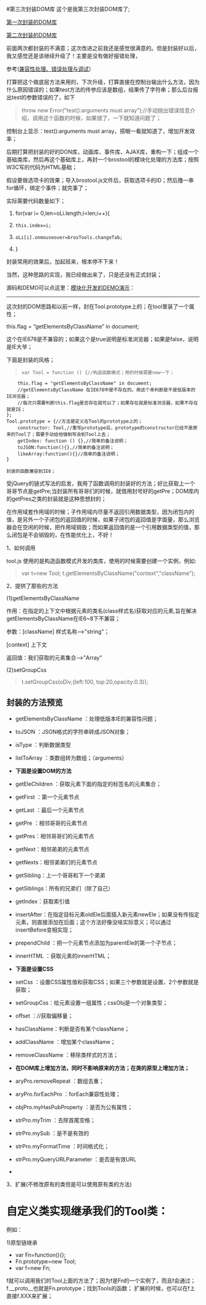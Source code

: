 #第三次封装DOM库
这个是我第三次封装DOM库了;

[第一次封装的DOM库](http://broszhu.com/archives/1296)

[第二次封装的DOM库](http://broszhu.com/archives/1330)
 
前面两次都封装的不满意；这次改进之前我还是感觉很满意的。但是封装好以后，我又感觉还是该继续升级了！主要是没有做好报错处理，

参考([兼容性处理、错误处理与调试](https://github.com/Broszhu/My-JavaScript-is-a-clover/tree/master/ECMAScript/%E9%94%99%E8%AF%AF%E5%A4%84%E7%90%86%E4%B8%8E%E8%B0%83%E8%AF%95)）

打算把这个做底层方法来用的，下次升级，打算直接在控制台输出什么方法，因为什么原因错误的；如果test方法的传参应该是数组，结果传了字符串；那么后台报出test的参数错误的了，如下

> throw new Error("test():arguments must array");//手动抛出错误信息介绍，调用这个函数的时候，如果错了，一下就知道问题了；

 控制台上显示：test():arguments must array，搭眼一看就知道了，增加开发效率；

后期打算把封装的好的DON库，动画库、事件库、AJAX库，重构一下；组成一个基础类库，然后再这个基础库上，再封一个brostool的模块化处理的方法库；按照W3C写的代码为HTML基础；

假设要做选项卡的效果；导入brostool.js文件后，获取选项卡的ID；然后撸一串for循环，绑定个事件；就完事了；

实际需要代码数量如下；

1. for(var i= 0,len=oLi.length;i<len;i++){
1.     this.index=i;
1.     oLi[i].onmouseover=brosTools.changeTab;
1. }

封装常用的效果后，加起班来，根本停不下来！

当然，这种思路的实现，我已经做出来了，只是还没有正式封装；

源码和DEMO可以点这里：[模块化开发的DEMO演示](http://broszhu.com/works/tabModel/tabModel.html)：


----------


这次封的DOM思路和以前一样，封在Tool.prototype上的；在tool里装了一个属性；

this.flag = “getElementsByClassName” in document;

这个在IE678是不兼容的；如果这个是true说明是标准浏览器；如果是false，说明是IE大爷；

下面是封装的风格；
    
>     var Tool = function () {//构造函数模式；用的时候需要new一下；
        this.flag = "getElementsByClassName" in document;
        //getElementsByClassName 在IE678中是不存在的。用这个来判断是不是低版本的IE浏览器；
        //每次只需要判断this.flag是否存在就可以了；如果存在就是标准浏览器，如果不存在就是IE；
    };
    Tool.prototype = {//方法是定义在Tool的prototype上的；
        constructor: Tool,//重写prototype后，prototype的constructor已经不是原来的Tool了；需要手动给他强制写会到Tool上去；
        getIndex: function () {},//简单的备注说明；
        toJSON:function(){},//简单的备注说明；
        likeArray:function(){}//简单的备注说明；
    }

    封装的函数兼容到IE6；
 
受jQuery的链式写法的启发，我用了函数调用的封装好的方法；好比获取上一个哥哥节点是getPre;当封装所有哥哥们的时候，就借用封号好的getPre；DOM库内的getPres之类的封装就是这种思想封的；

在作用域套作用域的时候；子作用域内尽量不返回引用数据类型，因为闭包内的值，是另外一个子闭包的返回值的时候，如果子闭包的返回值是字面量，那么浏览器会在空闲的时候，把作用域销毁；而如果返回值的是一个引用数据类型的值，那么闭包是不会销毁的，在性能优化上，不好！

1、如何调用

tool.js 使用的是构造函数模式开发的类库，使用的时候需要创建一个实例，例如:
>  var t=new Tool;
 t.getElementsByClassName("context","className");

 2、提供了那些的方法

(1)getElementsByClassName

作用：在指定的上下文中根据元素的类名(class样式名)获取对应的元素,旨在解决getElementsByClassName在IE6~8下不兼容；

参数：[className] 样式名称-->"string"；

[context] 上下文

返回值：我们获取的元素集合-->"Array"

(2)setGroupCss

>  t.setGroupCss(oDiv,{left:100, top:20,opacity:0.3});

封装的方法预览
- 

- getElementsByClassName ：处理低版本IE的兼容性问题；
-  toJSON ：JSON格式的字符串转成JSON对象；
-  isType ：判断数据类型
-  listToArray ：类数组转为数组；（arguments）

-  **下面是设置DOM的方法**
- getEleChildren  ：获取元素下面的指定的标签名的元素集合；
- getFirst ：第一个元素节点
- getLast ：最后一个元素节点
- getPre ：相邻哥哥的元素节点
- getPres：相邻哥哥们的元素节点
- getNext：相邻弟弟的元素节点
- getNexts：相邻弟弟们的元素节点
- getSibling：上一个哥哥和下一个弟弟
- getSiblings：所有的兄弟们（除了自己）
- getIndex：获取索引值
- insertAfter：在指定目标元素oldEle后面插入新元素newEle；如果没有传指定元素，则直接添加在后面；这个方法好像没啥实际意义；可以通过insertBefore变相实现；
- prependChild ：把一个元素节点添加为parentEle的第一个子节点；
- innerHTML ：获取元素的innerHTML；

- **下面是设置CSS**
- setCss ：设置CSS属性值和获取CSS；如果三个参数就是设置，2个参数就是获取；
- setGroupCss：给元素设置一组属性；cssObj是一个对象类型；
- offset ：//获取偏移量；
- hasClassName：判断是否有某个className；
- addClassName ：增加某个className；
- removeClassName ：移除类样式的方法；

- **在DOM库上增加方法，同时不影响原来的方法；在类的原型上增加方法；**
- aryPro.removeRepeat ：数组去重；
- aryPro.forEachPro ：forEach兼容性处理；
- objPro.myHasPubProperty ：是否为公有属性；
- strPro.myTrim ：去除首尾空格；
- strPro.mySub ：是不是有效的
- strPro.myFormatTime ：时间格式化；
- strPro.myQueryURLParameter ：是否是有效URL

-  
 

 3、扩展(不修改原有的类但是可以使用原有类的方法)

# 自定义类实现继承我们的Tool类：

例如：

1)原型链继承
    
-   var Fn=function(){};
-   Fn.prototype=new Tool;
-   var f=new Fn;

 f就可以调用我们的Tool上面的方法了；因为f是Fn的一个实例了，而且f会通过；f.__proto__也就是Fn.prototype；找到Tools的函数；
 扩展的时候，也可以在f上直接f.XXX来扩展；